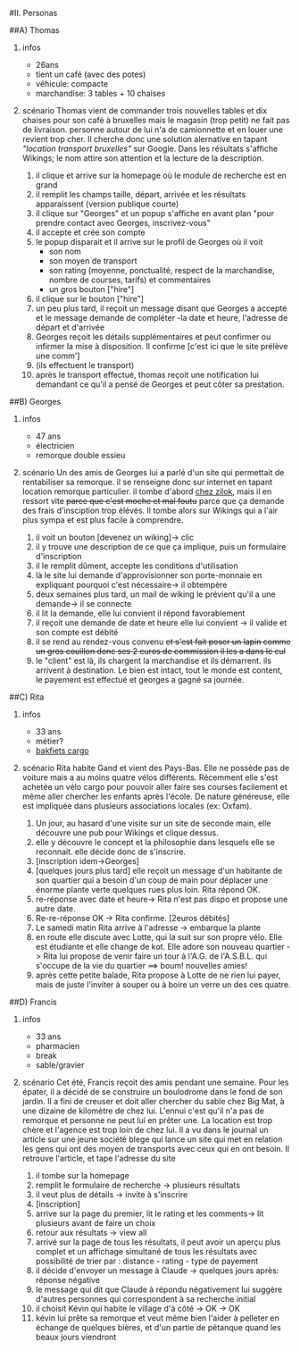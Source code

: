 #II. Personas

##A) Thomas

1. infos
	* 26ans
	* tient un café (avec des potes)
	* véhicule: compacte
	* marchandise: 3 tables + 10 chaises

2. scénario
Thomas vient de commander trois nouvelles tables et dix chaises pour son café à bruxelles mais le magasin (trop petit) ne fait pas de livraison. personne autour de lui n'a de camionnette et en louer une revient trop cher. Il cherche donc une solution alernative en tapant *"location transport bruxelles"* sur Google. Dans les résultats s'affiche Wikings; le nom attire son attention et la lecture de la description.
	1. il clique et arrive sur la homepage où le module de recherche est en grand
	2. il remplit les champs taille, départ, arrivée et les résultats apparaissent (version publique courte)
	3. il clique sur "Georges" et un popup s'affiche en avant plan "pour prendre contact avec Georges, inscrivez-vous"
	4. il accepte et crée son compte
	5. le popup disparait et il arrive sur le profil de Georges où il voit
		* son nom
		* son moyen de transport
		* son rating (moyenne, ponctualité, respect de la marchandise, nombre de courses, tarifs) et commentaires
		* un gros bouton ["hire"]
	6. il clique sur le bouton ["hire"]
	7. un peu plus tard, il reçoit un message disant que Georges a accepté et le message demande de compléter -la date et heure, l'adresse de départ et d'arrivée
	8. Georges reçoit les détails supplémentaires et peut confirmer ou infirmer la mise à disposition. Il confirme [c'est ici que le site prélève une comm']
	9. (ils effectuent le transport)
	10. après le transport effectué, thomas reçoit une notification lui demandant ce qu'il a pensé de Georges et peut côter sa prestation.

##B) Georges

1. infos
	* 47 ans
	* électricien
	* remorque double essieu

2. scénario
Un des amis de Georges lui a parlé d'un site qui permettait de rentabiliser sa remorque. il se renseigne donc sur internet en tapant location remorque particulier. il tombe d'abord [chez zilok](http://fr.zilok.com/), mais il en ressort vite ~~parce que c'est moche et mal foutu~~ parce que ça demande des frais d'insciption trop élévés.
Il tombe alors sur Wikings qui a l'air plus sympa et est plus facile à comprendre.
	1. il voit un bouton [devenez un wiking]-> clic
	2. il y trouve une description de ce que ça implique, puis un formulaire d'inscription
	3. il le remplit dûment, accepte les conditions d'utilisation
	4. là le site lui demande d'approvisionner son porte-monnaie en expliquant pourquoi c'est nécessaire-> il obtempère
	5. deux semaines plus tard, un mail de wiking le prévient qu'il a une demande-> il se connecte
	6. il lit la demande, elle lui convient il répond favorablement
	7. il reçoit une demande de date et heure elle lui convient -> il valide et son compte est débité
	8. il se rend au rendez-vous convenu ~~et s'est fait poser un lapin comme un gros couillon donc ses 2 euros de commission il les a dans le cul~~
	9. le "client" est là, ils chargent la marchandise et ils démarrent. ils arrivent à destination. Le bien est intact, tout le monde est content, le payement est effectué et georges a gagné sa journée.

##C) Rita

1. infos
	* 33 ans
	* métier?
	* [bakfiets cargo](http://www.bakfiets.nl/fr/modeles_cargo_bike_long.php)

2. scénario
Rita habite Gand et vient des Pays-Bas. Elle ne possède pas de voiture mais a au moins quatre vélos différents. Récemment elle s'est achetée un vélo cargo pour pouvoir aller faire ses courses facilement et même aller chercher les enfants après l'école.
De nature généreuse, elle est impliquée dans plusieurs associations locales (ex: Oxfam).
	1. Un jour, au hasard d'une visite sur un site de seconde main, elle découvre une pub pour Wikings et clique dessus.
	2. elle y découvre le concept et la philosophie dans lesquels elle se reconnait. elle décide donc de s'inscrire.
	3. [inscription idem->Georges]
	4. [quelques jours plus tard] elle reçoit un message d'un habitante de son quartier qui a besoin d'un coup de main pour déplacer une énorme plante verte quelques rues plus loin. Rita répond OK.
	5. re-réponse avec date et heure-> Rita n'est pas dispo et propose une autre date.
	6. Re-re-réponse OK -> Rita confirme. [2euros débités]
	7. Le samedi matin Rita arrive à l'adresse -> embarque la plante
	8. en route elle discute avec Lotte, qui la suit sur son propre vélo. Elle est étudiante et elle change de kot. Elle adore son nouveau quartier -> Rita lui propose de venir faire un tour à l'A.G. de l'A.S.B.L. qui s'occupe de la vie du quartier ==> boum! nouvelles amies!
	9. après cette petite balade, Rita propose à Lotte de ne rien lui payer, mais de juste l'inviter à souper ou à boire un verre un des ces quatre.


##D) Francis

1. infos
	* 33 ans
	* pharmacien
	* break
	* sable/gravier

2. scénario
Cet été, Francis reçoit des amis pendant une semaine. Pour les épater, il a décidé de se construire un boulodrome dans le fond de son jardin. Il a fini de creuser et doit aller chercher du sable chez Big Mat, à une dizaine de kilomètre de chez lui. L'ennui c'est qu'il n'a pas de remorque et personne ne peut lui en prêter une. La location est trop chère et l'agence est trop loin de chez lui. Il a vu dans le journal un article sur une jeune société blege qui lance un site qui met en relation les gens qui ont des moyen de transports avec ceux qui en ont besoin.
Il retrouve l'article, et tape l'adresse du site
	1. il tombe sur la homepage
	2. remplit le formulaire  de recherche -> plusieurs résultats
	3. il veut plus de détails -> invite à s'inscrire 
	4. [inscription]
	5. arrive sur la page du premier, lit le rating et les comments-> lit plusieurs avant de faire un choix
	6. retour aux résultats -> view all
	7. arrivé sur la page de tous les résultats, il peut avoir un aperçu plus complet et un affichage simultané de tous les résultats avec possibilité de trier par : distance - rating - type de payement
	8. il décide d'envoyer un message à Claude -> quelques jours après: réponse négative
	9. le message qui dit que Claude à répondu négativement lui suggère d'autres personnes qui correspondent à sa recherche initial
	10. il choisit Kévin qui habite le village d'à côté -> OK -> OK
	11. kévin lui prête sa remorque et veut même bien l'aider à pelleter en échange de quelques bières, et d'un partie de pétanque quand les beaux jours viendront






